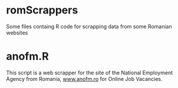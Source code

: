# romScrappers
Some files containg R code for scrapping data from some Romanian websites

# anofm.R
This script is a web scrapper for the site of the National Employment Agency from Romania, www.anofm.ro for Online Job Vacancies.
